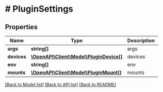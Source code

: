 # # PluginSettings

## Properties

Name | Type | Description | Notes
------------ | ------------- | ------------- | -------------
**args** | **string[]** | args |
**devices** | [**\OpenAPI\Client\Model\PluginDevice[]**](PluginDevice.md) | devices |
**env** | **string[]** | env |
**mounts** | [**\OpenAPI\Client\Model\PluginMount[]**](PluginMount.md) | mounts |

[[Back to Model list]](../../README.md#models) [[Back to API list]](../../README.md#endpoints) [[Back to README]](../../README.md)
